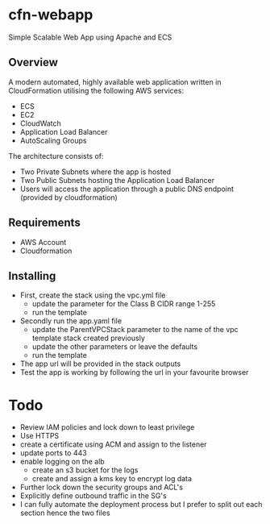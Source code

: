 # cfn-webapp
Simple Scalable Web App using Apache and ECS

## Overview
A modern automated, highly available web application written in CloudFormation utilising the following AWS services:

- ECS
- EC2
- CloudWatch
- Application Load Balancer
- AutoScaling Groups

The architecture consists of: 

- Two Private Subnets where the app is hosted
- Two Public Subnets hosting the Application Load Balancer
- Users will access the application through a public DNS endpoint (provided by cloudformation)

## Requirements 
- AWS Account
- Cloudformation

## Installing
- First, create the stack using the vpc.yml file
  - update the parameter for the Class B CIDR range 1-255
  - run the template
- Secondly run the app.yaml file
  - update the ParentVPCStack parameter to the name of the vpc template stack created previously
  - update the other parameters or leave the defaults
  - run the template
- The app url will be provided in the stack outputs
- Test the app is working by following the url in your favourite browser

# Todo
- Review IAM policies and lock down to least privilege
- Use HTTPS
 - create a certificate using ACM and assign to the listener
 - update ports to 443
- enable logging on the alb
  - create an s3 bucket for the logs
  - create and assign a kms key to encrypt log data
- Further lock down the security groups and ACL's
- Explicitly define outbound traffic in the SG's
- I can fully automate the deployment process but I prefer to split out each section hence the two files





